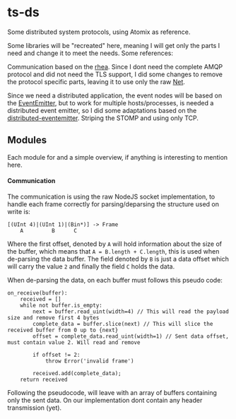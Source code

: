 # ts-ds
Some distributed system protocols, using Atomix as reference.

Some libraries will be "recreated" here, meaning I will get only the parts I need and
change it to meet the needs. Some references:

Communication based on the [rhea](https://github.com/amqp/rhea). Since I dont need the complete AMQP protocol
and did not need the TLS support, I did some changes to remove the protocol specific parts, leaving it to 
use only the raw [Net](https://nodejs.org/api/net.html).

Since we need a distributed application, the event nodes will be based on the [EventEmitter](https://nodejs.org/api/events.html),
but to work for multiple hosts/processes, is needed a distributed event emitter, so I did some adaptations based on the
[distributed-eventemitter](https://github.com/jkyberneees/distributed-eventemitter). Striping the STOMP and using
only TCP.


## Modules

Each module for and a simple overview, if anything is interesting to mention here.

#### Communication

The communication is using the raw NodeJS socket implementation, to handle each frame correctly for parsing/deparsing
the structure used on write is:

    [(UInt 4)|(UInt 1)|(Bin*)] -> Frame
        A         B      C

Where the first offset, denoted by `A` will hold information about the size of the buffer, which means that 
`A = B.length + C.length`, this is used when de-parsing the data buffer. The field denoted by `B` is just a data offset
which will carry the value `2` and finally the field `C` holds the data.

When de-parsing the data, on each buffer must follows this pseudo code:

```text
on_receive(buffer):
    received = []
    while not buffer.is_empty:
        next = buffer.read_uint(width=4) // This will read the payload size and remove first 4 bytes
        complete_data = buffer.slice(next) // This will slice the received buffer from 0 up to {next}
        offset = complete_data.read_uint(width=1) // Sent data offset, must contain value 2. Will read and remove
        
        if offset != 2:
            throw Error('invalid frame')
        
        received.add(complete_data);
    return received
```

Following the pseudocode, will leave with an array of buffers containing only the sent data. On our implementation
dont contain any header transmission (yet).
